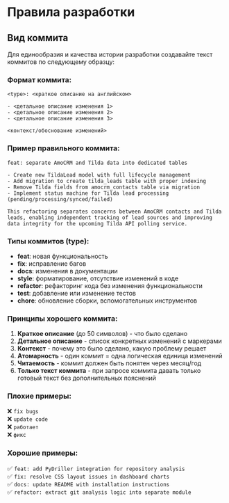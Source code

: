 # Правила разработки

## Вид коммита

Для единообразия и качества истории разработки создавайте текст коммитов по следующему образцу:

### Формат коммита:

```
<type>: <краткое описание на английском>

- <детальное описание изменения 1>
- <детальное описание изменения 2>
- <детальное описание изменения 3>

<контекст/обоснование изменений>
```

### Пример правильного коммита:

```
feat: separate AmoCRM and Tilda data into dedicated tables

- Create new TildaLead model with full lifecycle management
- Add migration to create tilda_leads table with proper indexing
- Remove Tilda fields from amocrm_contacts table via migration
- Implement status machine for Tilda lead processing (pending/processing/synced/failed)

This refactoring separates concerns between AmoCRM contacts and Tilda leads, enabling independent tracking of lead sources and improving data integrity for the upcoming Tilda API polling service.
```

### Типы коммитов (type):

- **feat**: новая функциональность
- **fix**: исправление багов
- **docs**: изменения в документации
- **style**: форматирование, отсутствие изменений в коде
- **refactor**: рефакторинг кода без изменения функциональности
- **test**: добавление или изменение тестов
- **chore**: обновление сборки, вспомогательных инструментов

### Принципы хорошего коммита:

1. **Краткое описание** (до 50 символов) - что было сделано
2. **Детальное описание** - список конкретных изменений с маркерами
3. **Контекст** - почему это было сделано, какую проблему решает
4. **Атомарность** - один коммит = одна логическая единица изменений
5. **Читаемость** - коммит должен быть понятен через месяц/год
6. **Только текст коммита** - при запросе коммита давать только готовый текст без дополнительных пояснений

### Плохие примеры:

❌ `fix bugs`  
❌ `update code`  
❌ `работает`  
❌ `фикс`

### Хорошие примеры:

✅ `feat: add PyDriller integration for repository analysis`  
✅ `fix: resolve CSS layout issues in dashboard charts`  
✅ `docs: update README with installation instructions`  
✅ `refactor: extract git analysis logic into separate module`

